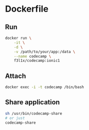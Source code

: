# Dockerfile

## Run

```sh
docker run \
	-it \
	-d \
	-v /path/to/your/app:/data \
	--name codecamp \
	f3l1x/codecamp:ionic1
```

## Attach

```sh
docker exec -i -t codecamp /bin/bash
```

## Share application

```sh
sh /usr/bin/codecamp-share
# or just
codecamp-share
```
